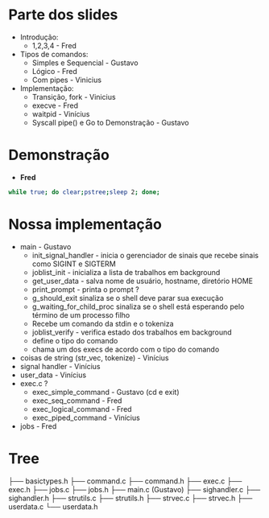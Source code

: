 

# Parte dos slides

* Introdução: 
    * 1,2,3,4 - Fred
* Tipos de comandos:
    * Simples e Sequencial - Gustavo
    * Lógico - Fred
    * Com pipes - Vinicius
* Implementação:
    * Transição, fork - Vinicius
    * execve - Fred
    * waitpid - Vinícius
    * Syscall pipe() e Go to Demonstração - Gustavo

# Demonstração
* **Fred**
```bash
while true; do clear;pstree;sleep 2; done;
```
# Nossa implementação
* main - Gustavo
    * init_signal_handler - inicia o gerenciador de sinais que recebe sinais como SIGINT e SIGTERM
    * joblist_init - inicializa a lista de trabalhos em background
    * get_user_data - salva nome de usuário, hostname, diretório HOME 
    * print_prompt - printa o prompt ?
    * g_should_exit sinaliza se o shell deve parar sua execução
    * g_waiting_for_child_proc sinaliza se o shell está esperando pelo término de um processo filho
    * Recebe um comando da stdin e o tokeniza
    * joblist_verify - verifica estado dos trabalhos em background
    * define o tipo do comando
    * chama um dos execs de acordo com o tipo do comando
* coisas de string (str_vec, tokenize) - Vinícius
* signal handler - Vinícius
* user_data - Vinícius
* exec.c ?
    * exec_simple_command - Gustavo (cd e exit)
    * exec_seq_command - Fred
    * exec_logical_command - Fred
    * exec_piped_command - Vinícius
* jobs - Fred
   


# Tree
├── basictypes.h
├── command.c
├── command.h
├── exec.c
├── exec.h
├── jobs.c
├── jobs.h
├── main.c  (Gustavo)
├── sighandler.c
├── sighandler.h
├── strutils.c
├── strutils.h
├── strvec.c
├── strvec.h
├── userdata.c
└── userdata.h

